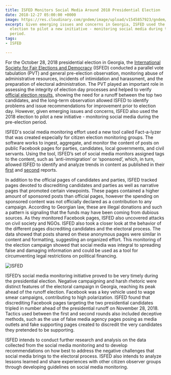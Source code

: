 ```yaml
---
title: ISFED Monitors Social Media Around 2018 Presidential Election
date: 2018-12-27 05:00:00 +0000
image: https://res.cloudinary.com/gndem/image/upload/v1545857923/gndem/NUMBER%20OF%20PAGES%20DISCREDITING%20PRESIDENTIAL%20CANDIDATES.png
excerpt: Given emerging issues and concerns in Georgia, ISFED used the 2018 presidential
  election to pilot a new initiative - monitoring social media during the pre-election
  period.
tags:
- ISFED

---
```

For the October 28, 2018 presidential election in Georgia, the [International Society for Fair Elections and Democracy](http://www.isfed.ge/main/home/eng/) (ISFED) conducted a parallel vote tabulation (PVT) and general pre-election observation, monitoring abuse of administrative resources, incidents of intimidation and harassment, and the preparation of electoral administration. The PVT played an important role in assessing the integrity of election day processes and helped to verify [official election results](http://www.isfed.ge/news/1/eng/3/), showing the need for a runoff between the top two candidates, and the long-term observation allowed ISFED to identify problems and issue recommendations for improvement prior to election day. However, given emerging issues and concerns, ISFED also used the 2018 election to pilot a new initiative - monitoring social media during the pre-election period.

ISFED's social media monitoring effort used a new tool called Fact-a-lyzer that was created especially for citizen election monitoring groups. The software works to ingest, aggregate, and monitor the content of posts on public Facebook pages for parties, candidates, local governments, and civil servants. Using the tool, ISFED’s set of social media monitors assigned tags to the content, such as ‘anti-immigration’ or ‘sponsored’, which, in turn, allowed ISFED to identify and analyze trends in content as published in their [first](http://www.isfed.ge/main/1429/eng/) and [second](http://www.isfed.ge/main/1465/eng/) reports.

In addition to the official pages of candidates and parties, ISFED tracked pages devoted to discrediting candidates and parties as well as narrative pages that promoted certain viewpoints. These pages contained a higher amount of sponsored posts than official pages, however the spending on sponsored content was not officially declared as a contribution to any campaign. According to Georgian law, these are illegal donations and such a pattern is signaling that the funds may have been coming from dubious sources. As they monitored Facebook pages, ISFED also uncovered attacks on civil society and NGOs. ISFED also took a closer look at the behavior of the different pages discrediting candidates and the electoral process. The data showed that posts shared on these anonymous pages were similar in content and formatting, suggesting an organized effort. This monitoring of the election campaign showed that social media was integral to spreading false and damaging information and could be used as a tool for circumventing legal restrictions on political financing.

![ISFED](https://res.cloudinary.com/gndem/image/upload/v1545858238/gndem/OUT%20OF%20160%20DISCREITING%20PAGES%20STUDIED.png "ISFED Results")

ISFED’s social media monitoring initiative proved to be very timely during the presidential election. Negative campaigning and harsh rhetoric were distinct features of the electoral campaign in Georgia, reaching its peak ahead of the runoff election. Facebook was a key vehicle used to wage smear campaigns, contributing to high polarization. ISFED found that discrediting Facebook pages targeting the two presidential candidates tripled in number ahead of the presidential runoff on November 28, 2018. Tactics used between the first and second rounds also included deceptive methods, such as the use of false media agency pages posing as media outlets and fake supporting pages created to discredit the very candidates they pretended to be supporting.

ISFED intends to conduct further research and analysis on the data collected from the social media monitoring and to develop recommendations on how best to address the negative challenges that social media brings to the electoral process. ISFED also intends to analyze lessons learned and share experiences with other citizen observer groups through developing guidelines on social media monitoring.